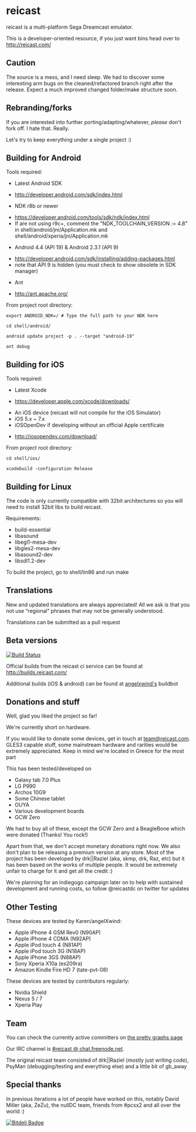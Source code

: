 reicast
===========
reicast is a multi-platform Sega Dreamcast emulator.

This is a developer-oriented resource, if you just want bins head over to http://reicast.com/

Caution
-------
The source is a mess, and I need sleep.
We had to discover some interesting arm bugs on the cleaned/refactored branch right after the release.
Expect a much improved changed folder/make structure soon.

Rebranding/forks
----------------
If you are interested into further porting/adapting/whatever, *please* don't fork off. I hate that. Really.

Let's try to keep everything under a single project :)

Building for Android
--------------------
Tools required:
* Latest Android SDK
 - http://developer.android.com/sdk/index.html
* NDK r8b or newer
 - https://developer.android.com/tools/sdk/ndk/index.html
 - If are not using r9c+, comment the "NDK_TOOLCHAIN_VERSION := 4.8" in shell/android/jni/Application.mk and shell/android/xperia/jni/Application.mk
* Android 4.4 (API 19) & Android 2.3.1 (API 9)
 - http://developer.android.com/sdk/installing/adding-packages.html
 - note that API 9 is hidden (you must check to show obsolete in SDK manager)
* Ant
 - http://ant.apache.org/

From project root directory:
```
export ANDROID_NDK=/ # Type the full path to your NDK here

cd shell/android/

android update project -p . --target "android-19"

ant debug
```

Building for iOS
----------------
Tools required:
* Latest Xcode
 - https://developer.apple.com/xcode/downloads/
* An iOS device (reicast will not compile for the iOS Simulator)
* iOS 5.x ~ 7.x
* iOSOpenDev if developing without an official Apple certificate
 - http://iosopendev.com/download/

From project root directory:

```
cd shell/ios/

xcodebuild -configuration Release
```

Building for Linux
------------------

The code is only currently compatible with 32bit architectures so you will need
to install 32bit libs to build reicast.

Requirements:
* build-essential
* libasound
* libegl1-mesa-dev
* libgles2-mesa-dev
* libasound2-dev
* libsdl1.2-dev

To build the project, go to shell/lin86 and run make


Translations
------------
New and updated translations are always appreciated!
All we ask is that you not use “regional” phrases that may not be generally understood.

Translations can be submitted as a pull request


Beta versions
-------------
[![Build Status](https://travis-ci.org/reicast/reicast-emulator.svg?branch=master)](https://travis-ci.org/reicast/reicast-emulator)

Official builds from the reicast ci service can be found at http://builds.reicast.com/

Additional builds (iOS & android) can be found at [angelxwind's](http://reicast.angelxwind.net/) buildbot


Donations and stuff
-------------------
Well, glad you liked the project so far!

We're currently short on hardware.

If you would like to donate some devices, get in touch at team@reicast.com.
GLES3 capable stuff, some mainstream hardware and rarities would be extremely
appreciated.
Keep in mind we're located in Greece for the most part

This has been tested/developed on
* Galaxy tab 7.0 Plus
* LG P990
* Archos 10G9
* Some Chinese tablet
* OUYA
* Various development boards
* GCW Zero

We had to buy all of these, except the GCW Zero and a BeagleBone which were
donated (Thanks! You rock!)

Apart from that, we don't accept monetary donations right now.
We also don't plan to be releasing a premium version at any store.
Most of the project has been developed by drk||Raziel (aka, skmp, drk, Raz,
etc) but it has been based on the works of multiple people. It would be
extremely unfair to charge for it and get all the credit :)

We're planning for an indiegogo campaign later on to help with sustained
development and running costs, so follow @reicastdc on twitter for updates

Other Testing
-------------
These devices are tested by Karen/angelXwind:
* Apple iPhone 4 GSM Rev0 (N90AP)
* Apple iPhone 4 CDMA (N92AP)
* Apple iPod touch 4 (N81AP)
* Apple iPod touch 3G (N18AP)
* Apple iPhone 3GS (N88AP)
* Sony Xperia X10a (es209ra)
* Amazon Kindle Fire HD 7 (tate-pvt-08)

These devices are tested by contributors regularly:
* Nvidia Shield
* Nexus 5 / 7
* Xperia Play

Team
----

You can check the currently active committers on [the pretty graphs page](https://github.com/reicast/reicast-emulator/graphs/contributors)

Our IRC channel is [#reicast @ chat.freenode.net](irc://chat.freenode.net/reicast).

The original reicast team consisted of drk||Raziel (mostly just writing code),
PsyMan (debugging/testing and everything else) and a little bit of gb_away


Special thanks
--------------
In previous iterations a lot of people have worked on this, notably David
Miller (aka, ZeZu), the nullDC team, friends from #pcsx2 and all over the world :)

[![Bitdeli Badge](https://d2weczhvl823v0.cloudfront.net/reicast/reicast-emulator/trend.png)](https://bitdeli.com/free "Bitdeli Badge")

